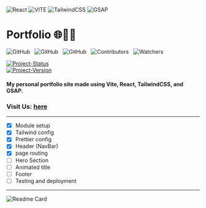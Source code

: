 ## <!--  -->

![React](https://img.shields.io/badge/-react-000?style=for-the-badge&logo=react)
![VITE](https://img.shields.io/badge/-vite-000?style=for-the-badge&logo=vite)
![TailwindCSS](https://img.shields.io/badge/-tailwindcss-000?style=for-the-badge&logo=tailwindcss)
![GSAP](https://img.shields.io/badge/-gsap-000?style=for-the-badge&logo=greensock)

# Portfolio 🌐🧑‍💻

![GitHub](https://img.shields.io/github/forks/anuja-rahul/portfolio?style=for-the-badge&logo=github)
&nbsp;
![GitHub](https://img.shields.io/github/license/anuja-rahul/portfolio?style=for-the-badge&logo=github)
&nbsp;
![GitHub](https://img.shields.io/github/stars/anuja-rahul/portfolio?style=for-the-badge&logo=github)
&nbsp;
![Contributors](https://img.shields.io/github/contributors/anuja-rahul/portfolio?style=for-the-badge&logo=github)
&nbsp;
![Watchers](https://img.shields.io/github/watchers/anuja-rahul/portfolio?style=for-the-badge&logo=github)

[![Project-Status](https://img.shields.io/badge/Project%20Status-Pending-yellow.svg)](https://github.com/anuja-rahul/portfolio)
&nbsp;  
[![Project-Version](https://img.shields.io/badge/Version-v0.1-green.svg)](https://github.com/anuja-rahul/portfolio)

<!--
[![Project-Status](https://img.shields.io/badge/Project%20Status-Pending-yellow?style=for-the-badge&logo=github)](https://github.com/anuja-rahul/portfolio)
&nbsp;
![Repository Views](https://komarev.com/ghpvc/?username=anuja-rahul&label=Repository+Views&color=blueviolet)
 -->

#### My personal portfolio site made using Vite, React, TailwindCSS, and GSAP.

### Visit Us: [here](github.com/anuja-rahul/portfolio)

---

- [x] Module setup
- [x] Tailwind config
- [x] Prettier config
- [x] Header (NavBar)
- [x] page routing
- [ ] Hero Section
- [ ] Animated title
- [ ] Footer
- [ ] Testing and deployment

---

![Readme Card](https://github-readme-stats.vercel.app/api/pin/?username=anuja-rahul&repo=portfolio&theme=nightowl)
